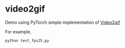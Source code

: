 # video2gif

Demo using PyTorch simple implementation of [Video2gif](https://arxiv.org/abs/1605.04850)

For example, 
```
python test_fps25.py
```
